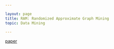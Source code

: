 ```yaml
---

layout: page
title: RAM: Randomized Approximate Graph Mining 
topic: Data Mining 

---
```


[paper](https://link.springer.com/chapter/10.1007/978-3-540-69497-7_14)


